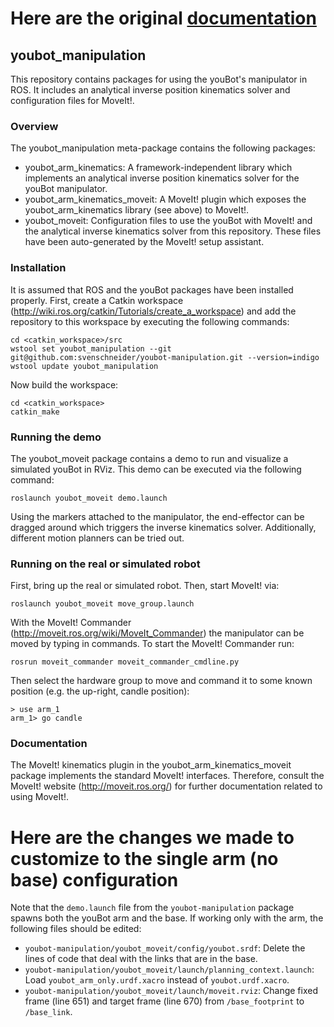 # Here are the original [documentation](https://github.com/svenschneider/youbot-manipulation.git)

## youbot_manipulation

This repository contains packages for using the youBot's manipulator in ROS. It includes an analytical inverse position kinematics solver and configuration files for MoveIt!.


### Overview
The youbot_manipulation meta-package contains the following packages:
* youbot_arm_kinematics: A framework-independent library which implements an analytical inverse position kinematics solver for the youBot manipulator.
* youbot_arm_kinematics_moveit: A MoveIt! plugin which exposes the youbot_arm_kinematics library (see above) to MoveIt!.
* youbot_moveit: Configuration files to use the youBot with MoveIt! and the analytical inverse kinematics solver from this repository. These files have been auto-generated by the MoveIt! setup assistant.


### Installation
It is assumed that ROS and the youBot packages have been installed properly.
First, create a Catkin workspace (http://wiki.ros.org/catkin/Tutorials/create_a_workspace) and add the repository to this workspace by executing the following commands:

    cd <catkin_workspace>/src
    wstool set youbot_manipulation --git git@github.com:svenschneider/youbot-manipulation.git --version=indigo
    wstool update youbot_manipulation

Now build the workspace:

    cd <catkin_workspace>
    catkin_make


### Running the demo
The youbot_moveit package contains a demo to run and visualize a simulated youBot in RViz. This demo can be executed via the following command:

    roslaunch youbot_moveit demo.launch

Using the markers attached to the manipulator, the end-effector can be dragged around which triggers the inverse kinematics solver. Additionally, different motion planners can be tried out.


### Running on the real or simulated robot
First, bring up the real or simulated robot. Then, start MoveIt! via:

    roslaunch youbot_moveit move_group.launch

With the MoveIt! Commander (http://moveit.ros.org/wiki/MoveIt_Commander) the manipulator can be moved by typing in commands. To start the MoveIt! Commander run:

    rosrun moveit_commander moveit_commander_cmdline.py

Then select the hardware group to move and command it to some known position (e.g. the up-right, candle position):

    > use arm_1
    arm_1> go candle


### Documentation

The MoveIt! kinematics plugin in the youbot_arm_kinematics_moveit package implements the standard MoveIt! interfaces. Therefore, consult the MoveIt! website (http://moveit.ros.org/) for further documentation related to using MoveIt!.

# Here are the changes we made to customize to the single arm (no base) configuration

Note that the `demo.launch` file from the `youbot-manipulation` package spawns both the youBot arm and the base. If working only with the arm, the following files should be edited:
 * `youbot-manipulation/youbot_moveit/config/youbot.srdf`: Delete the lines of code that deal with the links that are in the base.
 * `youbot-manipulation/youbot_moveit/launch/planning_context.launch`: Load `youbot_arm_only.urdf.xacro` instead of `youbot.urdf.xacro`.
 * `youbot-manipulation/youbot_moveit/launch/moveit.rviz`: Change fixed frame (line 651) and target frame (line 670) from `/base_footprint` to `/base_link`.


